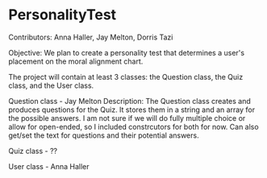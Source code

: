 # PersonalityTest

Contributors: Anna Haller, Jay Melton, Dorris Tazi

Objective: We plan to create a personality test that determines a user's placement on the moral alignment chart.

The project will contain at least 3 classes: the Question class, the Quiz class, and the User class.

Question class - Jay Melton
Description: The Question class creates and produces questions for the Quiz. It stores them in a string and an array for the possible answers. 
I am not sure if we will do fully multiple choice or allow for open-ended, so I included constrcutors for both for now. Can also get/set the text for questions
and their potential answers.

Quiz class - ??

User class - Anna Haller
